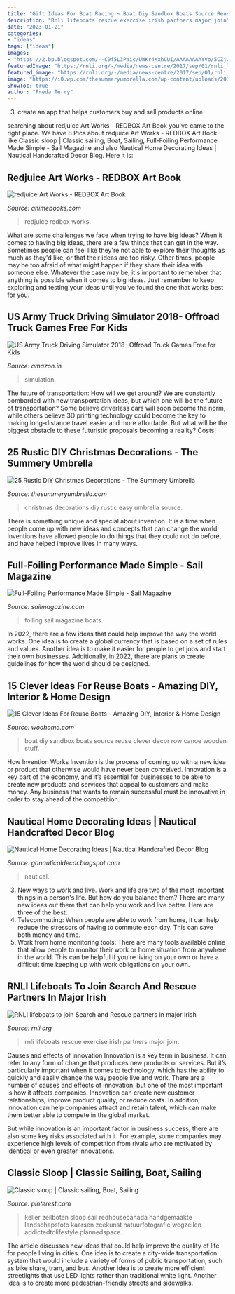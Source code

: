 ```yaml
---
title: "Gift Ideas For Boat Racing ~ Boat Diy Sandbox Boats Source Reuse Clever Decor Row Canoe Wooden Stuff"
description: "Rnli lifeboats rescue exercise irish partners major join"
date: "2023-01-21"
categories:
- "ideas"
tags: ["ideas"]
images:
- "https://2.bp.blogspot.com/--C9f5L3Paic/UWKr4KxhCUI/AAAAAAAAYVo/5CZjwRWg3sI/s1600/1675240b4c4829a7c10e56badebbc5a7.jpg"
featuredImage: "https://rnli.org/-/media/news-centre/2017/sep/01/rnli_lifeboats_to_join_search_and_rescue_partners_in_major_irish_exercise.jpg"
featured_image: "https://rnli.org/-/media/news-centre/2017/sep/01/rnli_lifeboats_to_join_search_and_rescue_partners_in_major_irish_exercise.jpg"
image: "https://i0.wp.com/thesummeryumbrella.com/wp-content/uploads/2015/11/easy-to-make-christmas-decorations.jpg"
ShowToc: true
author: "Freda Terry"
---
```



3. create an app that helps customers buy and sell products online 

	

		
searching about redjuice Art Works - REDBOX Art Book you've came to the right place. We have 8 Pics about redjuice Art Works - REDBOX Art Book like Classic sloop | Classic sailing, Boat, Sailing, Full-Foiling Performance Made Simple - Sail Magazine and also Nautical Home Decorating Ideas | Nautical Handcrafted Decor Blog. Here it is:
		
    
## Redjuice Art Works - REDBOX Art Book

<img loading=lazy src="https://sep.yimg.com/ay/animebooks-com/redjuice-art-works-redbox-art-book-38.gif" onerror="this.onerror=null;this.src='https://tse2.mm.bing.net/th?id=OIP.jyQFwcIp9JewaXKy4dmkWQHaJ4&amp;pid=15.1';" alt="redjuice Art Works - REDBOX Art Book">

_Source: animebooks.com_

>redjuice redbox works. 

	

What are some challenges we face when trying to have big ideas?
When it comes to having big ideas, there are a few things that can get in the way. Sometimes people can feel like they're not able to explore their thoughts as much as they'd like, or that their ideas are too risky. Other times, people may be too afraid of what might happen if they share their idea with someone else. Whatever the case may be, it's important to remember that anything is possible when it comes to big ideas. Just remember to keep exploring and testing your ideas until you've found the one that works best for you.

    
## US Army Truck Driving Simulator 2018- Offroad Truck Games Free For Kids

<img loading=lazy src="https://images-eu.ssl-images-amazon.com/images/I/71ymrFj36qL.jpg" onerror="this.onerror=null;this.src='https://tse4.mm.bing.net/th?id=OIP.dOk9lDEHO_IMv18rl4-gMwHaEo&amp;pid=15.1';" alt="US Army Truck Driving Simulator 2018- Offroad Truck Games Free for Kids">

_Source: amazon.in_

>simulation. 

	

The future of transportation: How will we get around?
We are constantly bombarded with new transportation ideas, but which one will be the future of transportation? Some believe driverless cars will soon become the norm, while others believe 3D printing technology could become the key to making long-distance travel easier and more affordable. But what will be the biggest obstacle to these futuristic proposals becoming a reality? Costs!

    
## 25 Rustic DIY Christmas Decorations - The Summery Umbrella

<img loading=lazy src="https://i0.wp.com/thesummeryumbrella.com/wp-content/uploads/2015/11/easy-to-make-christmas-decorations.jpg" onerror="this.onerror=null;this.src='https://tse2.mm.bing.net/th?id=OIP.gKuk7-dcXwSVoWutDUkO9gHaLE&amp;pid=15.1';" alt="25 Rustic DIY Christmas Decorations - The Summery Umbrella">

_Source: thesummeryumbrella.com_

>christmas decorations diy rustic easy umbrella source. 

	

There is something unique and special about invention. It is a time when people come up with new ideas and concepts that can change the world. Inventions have allowed people to do things that they could not do before, and have helped improve lives in many ways.

    
## Full-Foiling Performance Made Simple - Sail Magazine

<img loading=lazy src="https://www.sailmagazine.com/.image/t_share/MTQ4OTg4MDgwMDAxMTk3MTEx/foiling-enewslead-photo.jpg" onerror="this.onerror=null;this.src='https://tse3.mm.bing.net/th?id=OIP.sKGmMY56KmnjiFq-sKfBDgHaFD&amp;pid=15.1';" alt="Full-Foiling Performance Made Simple - Sail Magazine">

_Source: sailmagazine.com_

>foiling sail magazine boats. 

	

In 2022, there are a few ideas that could help improve the way the world works. One idea is to create a global currency that is based on a set of rules and values. Another idea is to make it easier for people to get jobs and start their own businesses. Additionally, in 2022, there are plans to create guidelines for how the world should be designed.

    
## 15 Clever Ideas For Reuse Boats - Amazing DIY, Interior &amp; Home Design

<img loading=lazy src="http://www.woohome.com/wp-content/uploads/2013/08/DIY-Boat-Sandbox.jpg" onerror="this.onerror=null;this.src='https://tse3.mm.bing.net/th?id=OIP.Ch5L-TIAyPwmICWYv-IvWAHaLt&amp;pid=15.1';" alt="15 Clever Ideas For Reuse Boats - Amazing DIY, Interior &amp; Home Design">

_Source: woohome.com_

>boat diy sandbox boats source reuse clever decor row canoe wooden stuff. 

	

How Invention Works
Invention is the process of coming up with a new idea or product that otherwise would have never been conceived. Innovation is a key part of the economy, and it’s essential for businesses to be able to create new products and services that appeal to customers and make money. Any business that wants to remain successful must be innovative in order to stay ahead of the competition.

    
## Nautical Home Decorating Ideas | Nautical Handcrafted Decor Blog

<img loading=lazy src="https://2.bp.blogspot.com/--C9f5L3Paic/UWKr4KxhCUI/AAAAAAAAYVo/5CZjwRWg3sI/s1600/1675240b4c4829a7c10e56badebbc5a7.jpg" onerror="this.onerror=null;this.src='https://tse3.mm.bing.net/th?id=OIP.hCYdMLXCR7Hm4uri92DGRQHaLG&amp;pid=15.1';" alt="Nautical Home Decorating Ideas | Nautical Handcrafted Decor Blog">

_Source: gonauticaldecor.blogspot.com_

>nautical. 

	

3. New ways to work and live.
Work and life are two of the most important things in a person's life. But how do you balance them? There are many new ideas out there that can help you work and live better. Here are three of the best: 
1. Telecommuting: When people are able to work from home, it can help reduce the stressors of having to commute each day. This can save both money and time. 
2. Work from home monitoring tools: There are many tools available online that allow people to monitor their work or home situation from anywhere in the world. This can be helpful if you're living on your own or have a difficult time keeping up with work obligations on your own. 

    
## RNLI Lifeboats To Join Search And Rescue Partners In Major Irish

<img loading=lazy src="https://rnli.org/-/media/news-centre/2017/sep/01/rnli_lifeboats_to_join_search_and_rescue_partners_in_major_irish_exercise.jpg" onerror="this.onerror=null;this.src='https://tse1.mm.bing.net/th?id=OIP.KtBz89CSU3DlUkImykggqwHaE8&amp;pid=15.1';" alt="RNLI lifeboats to join Search and Rescue partners in major Irish">

_Source: rnli.org_

>rnli lifeboats rescue exercise irish partners major join. 

	

Causes and effects of innovation
Innovation is a key term in business. It can refer to any form of change that produces new products or services. But it’s particularly important when it comes to technology, which has the ability to quickly and easily change the way people live and work.
There are a number of causes and effects of innovation, but one of the most important is how it affects companies. Innovation can create new customer relationships, improve product quality, or reduce costs. In addition, innovation can help companies attract and retain talent, which can make them better able to compete in the global market.

But while innovation is an important factor in business success, there are also some key risks associated with it. For example, some companies may experience high levels of competition from rivals who are motivated by identical or even greater innovations.

    
## Classic Sloop | Classic Sailing, Boat, Sailing

<img loading=lazy src="https://i.pinimg.com/736x/52/d9/9a/52d99a2a01da4719b2d9850b3510d0a1.jpg" onerror="this.onerror=null;this.src='https://tse4.mm.bing.net/th?id=OIP.KquLJm6dYAh6jCZ2rZWORQHaLH&amp;pid=15.1';" alt="Classic sloop | Classic sailing, Boat, Sailing">

_Source: pinterest.com_

>keller zeilboten sloop sail redhousecanada handgemaakte landschapsfoto kaarsen zeekunst natuurfotografie wegzeilen addictedtolifestyle plannedspace. 

	

The article discusses new ideas that could help improve the quality of life for people living in cities. One idea is to create a city-wide transportation system that would include a variety of forms of public transportation, such as bike share, tram, and bus. Another idea is to create more efficient streetlights that use LED lights rather than traditional white light. Another idea is to create more pedestrian-friendly streets and sidewalks.

